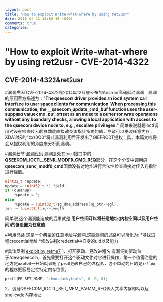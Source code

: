 ```yaml
---
layout: post
title: "How to exploit Write-what-where by using ret2usr"
date: 2015-04-21 15:50:46 +0800
comments: true
categories: 
---
```


"How to exploit Write-what-where by using ret2usr - CVE-2014-4322
========================

CVE-2014-4322&ret2usr
---------------
#漏洞成因
CVE-2014-4322是2014年12月底公布的Android高通驱动漏洞，漏洞的原因官方描述为："**The qseecom driver provides an ioctl system call interface to user space clients for communication. When processing this communication, the __qseecom_update_cmd_buf function uses the user-supplied value cmd_buf_offset as an index to a buffer for write operations without any boundary checks, allowing a local application with access to the qseecom device node to, e.g., escalate privileges.**"
简单来说就是ioctl调用时没有检查传入的参数就直接改变该指针指向的值，导致可以更改任意内存。
XDA论坛的“zxz0O0”将此漏洞利用后开发出了GIEFROOT提权工具，本篇文档将会从提权利用的角度来分析此漏洞。

#漏洞细节
[漏洞代码](https://us.codeaurora.org/cgit/quic/la/kernel/msm-3.10/tree/drivers/misc/qseecom.c?h=APSS.FSM4.1.0&id=60db6b16517d6a8ab96d6760b8e1df7fe7ae1c71)
漏洞是处在ioctl接口中的
**QSEECOM_IOCTL_SEND_MODFD_CMD_REQ**部分，在这个分支中调用的**qseecom_send_modfd_cmd**函数没有对地址进行合法性检查直接对传入的指针进行赋值。

```c
uint32_t *update;
update = (uint32_t *) field;
if (cleanup)
	*update = 0;
else
	*update = (uint32_t)sg_dma_address(sg_ptr->sgl);
len += (uint32_t)sg->length;
```

简单说,这个漏洞能造成的后果就是:**用户空间可以将任意地址(内核空间以及用户空间)的值设置为任意值**.

#利用思路
这是一个典型的任意地址写漏洞,这类漏洞的思路可以简化为:
*寻找进程credential地址
*修改进程credential中自身的uid以及能力

#具体案例
[exploit by retme7](https://github.com/retme7/CVE-2014-4322_poc)
1、打开驱动、更改进程名
有漏洞的驱动位于/dev/qseecom，首先需要打开这个驱动文件对它进行操作，第一个值得注意的地方是exploit一开始就调用了prctl更改自己的进程名，这个举动的目的是让后面的程序更容易定位特定内存位置。

```c
prctl(PR_SET_NAME, "ihoo.darkytools", 0, 0, 0);
```

2、调用QSEECOM_IOCTL_SET_MEM_PARAM_REQ传入共享内存句柄以及shellcode内存地址



